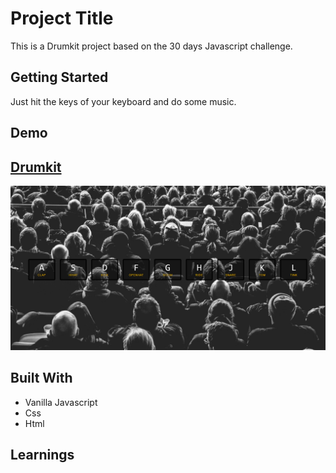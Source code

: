 # Project Title

This is a Drumkit project based on the 30 days Javascript challenge.

## Getting Started

Just hit the keys of your keyboard and do some music.

## Demo

## [Drumkit](https://danielgarciaguillen.github.io/drumkit/)
![Drumkit](/image/drumkit.png?raw=true "Drumkit")

## Built With

* Vanilla Javascript
* Css
* Html

## Learnings





